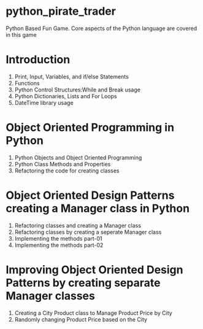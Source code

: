 # python_pirate_trader
Python Based Fun Game. 
Core aspects of the Python language are covered in this game

# Introduction <br />
1. Print, Input, Variables, and if/else Statements <br />
2. Functions <br />
3. Python Control Structures:While and Break usage <br />
4. Python Dictionaries, Lists and For Loops <br />
5. DateTime library usage <br />

# Object Oriented Programming in Python <br />
1. Python Objects and Object Oriented Programming <br />
2. Python Class Methods and Properties <br />
3. Refactoring the code for creating classes <br />

# Object Oriented Design Patterns creating a Manager class in Python <br />
1. Refactoring classes and creating a Manager class <br />
2. Refactoring classes by creating a seperate Manager class <br />
3. Implementing the methods part-01 <br />
4. Implementing the methods part-02 <br />

# Improving Object Oriented Design Patterns by creating separate Manager classes <br />
1. Creating a City Product class to Manage Product Price by City <br />
2. Randomly changing Product Price based on the City <br />
